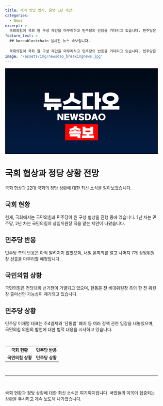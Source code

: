```yaml
---
title: 세비 반납 법사, 운영 1년 제안!
categories:
  - News
excerpt: >
  국회의힘이 국회 원 구성 제안을 마무리하고 민주당의 반응을 기다리고 있습니다. 민주당은 내일 본회의에서 나머지 7개 상임위원장을 선출할 계획이며, 국회의힘은 전당대회가 가열되고 있으며 한동훈 전 비대위원장과 나경원, 윤상현 의원 등이 출마 선언을 준비 중입니다. 이재명 대표는 주4일제 개선과 '단통법' 폐지 등의 민생 관련 입장을 내놓았고, 국민의힘이 박정훈 의원의 녹취록에 대한 법적 대응을 시사했습니다.
feature_text: >
  ## koreablockchain 실시간 뉴스 속보입니다.

  국회의힘이 국회 원 구성 제안을 마무리하고 민주당의 반응을 기다리고 있습니다. 민주당은 내일 본회의에서 나머지 7개 상임위원장을 선출할 계획이며, 국회의힘은 전당대회가 가열되고 있으며 한동훈 전 비대위원장과 나경원, 윤상현 의원 등이 출마 선언을 준비 중입니다. 이재명 대표는 주4일제 개선과 '단통법' 폐지 등의 민생 관련 입장을 내놓았고, 국민의힘이 박정훈 의원의 녹취록에 대한 법적 대응을 시사했습니다.
image: '/assets/img/newsdao_breakingnews.jpg'
---
```


<p><img src="/assets/img/newsdao_breakingnews.jpg" alt="koreablockchain 속보" /></p>

<h1>국회 협상과 정당 상황 전망</h1>

<p data-ke-size="size16">국회 협상과 22대 국회의 정당 상황에 대한 최신 소식을 알아보겠습니다.</p>

<h2 data-ke-size="size26">국회 현황</h2>

<p data-ke-size="size16">현재, 국회에서는 국민의힘과 민주당이 원 구성 협상을 진행 중에 있습니다. 1년 차는 민주당, 2년 차는 국민의힘이 상임위원장 직을 맡는 제안이 나왔습니다.</p>

<h2 data-ke-size="size26">민주당 반응</h2>

<p data-ke-size="size16">민주당 측의 반응은 아직 알려지지 않았으며, 내일 본회의를 열고 나머지 7개 상임위원장 선출을 마무리할 예정입니다.</p>

<h2 data-ke-size="size26">국민의힘 상황</h2>

<p data-ke-size="size16">국민의힘은 전당대회 선거전이 가열되고 있으며, 한동훈 전 비대위원장 측의 한 전 위원장 출마선언 가능성이 제기되고 있습니다.</p>

<h2 data-ke-size="size26">민주당 상황</h2>

<p data-ke-size="size16">민주당 이재명 대표는 주4일제와 '단통법' 폐지 등 여러 정책 관련 입장을 내놓았으며, 국민의힘 의원의 발언에 대한 법적 대응을 시사하고 있습니다.</p>

<p data-ke-size="size16">&nbsp;</p>

<table>
    <tbody>
        <tr>
            <td style="text-align: center; height: 17px;"><b>국회 현황</b></td>
            <td style="text-align: center; height: 17px;"><b>민주당 반응</b></td>
        </tr>
        <tr>
            <td style="text-align: center; height: 17px;"><b>국민의힘 상황</b></td>
            <td style="text-align: center; height: 17px;"><b>민주당 상황</b></td>
        </tr>
    </tbody>
</table>

<p data-ke-size="size16">&nbsp;</p>

<hr>

<p data-ke-size="size16">&nbsp;</p>

<p data-ke-size="size16">국회 현황과 정당 상황에 대한 최신 소식은 여기까지입니다. 국민들의 이목이 집중되는 상황을 주시하고 계속 보도해 나가겠습니다.</p>

